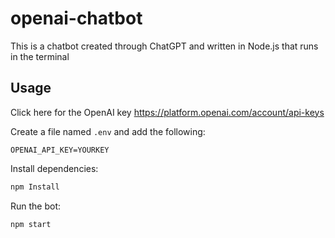 # openai-chatbot

This is a chatbot created through ChatGPT and written in Node.js that runs in the terminal

## Usage

Click here for the OpenAI key https://platform.openai.com/account/api-keys

Create a file named `.env` and add the following:

```
OPENAI_API_KEY=YOURKEY
```

Install dependencies:

```bash
npm Install
```

Run the bot:

```bash
npm start
```

